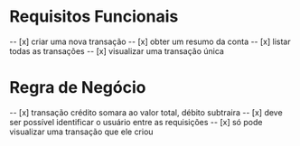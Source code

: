 # Requisitos Funcionais

-- [x] criar uma nova transação
-- [x] obter um resumo da conta
-- [x] listar todas as transações
-- [x] visualizar uma transação única

# Regra de Negócio

-- [x] transação crédito somara ao valor total, débito subtraira
-- [x] deve ser possível identificar o usuário entre as requisições
-- [x] só pode visualizar uma transação que ele criou
